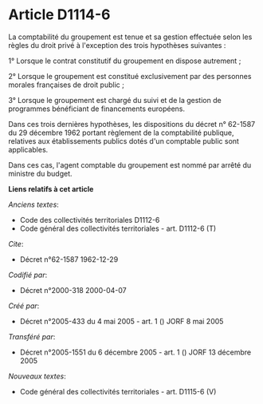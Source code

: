 # Article D1114-6

La comptabilité du groupement est tenue et sa gestion effectuée selon les règles du droit privé à l'exception des trois
hypothèses suivantes :

1° Lorsque le contrat constitutif du groupement en dispose autrement ;

2° Lorsque le groupement est constitué exclusivement par des personnes morales françaises de droit public ;

3° Lorsque le groupement est chargé du suivi et de la gestion de programmes bénéficiant de financements européens.

Dans ces trois dernières hypothèses, les dispositions du décret n° 62-1587 du 29 décembre 1962 portant règlement de la
comptabilité publique, relatives aux établissements publics dotés d'un comptable public sont applicables.

Dans ces cas, l'agent comptable du groupement est nommé par arrêté du ministre du budget.

**Liens relatifs à cet article**

_Anciens textes_:

  - Code des collectivités territoriales D1112-6
  - Code général des collectivités territoriales - art. D1112-6 (T)

_Cite_:

  - Décret n°62-1587 1962-12-29

_Codifié par_:

  - Décret n°2000-318 2000-04-07

_Créé par_:

  - Décret n°2005-433 du 4 mai 2005 - art. 1 () JORF 8 mai 2005

_Transféré par_:

  - Décret n°2005-1551 du 6 décembre 2005 - art. 1 () JORF 13 décembre 2005

_Nouveaux textes_:

  - Code général des collectivités territoriales - art. D1115-6 (V)
